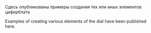 Сдесь опубликованы примеры создания тех или иных элементов циферблата

Examples of creating various elements of the dial have been published here.